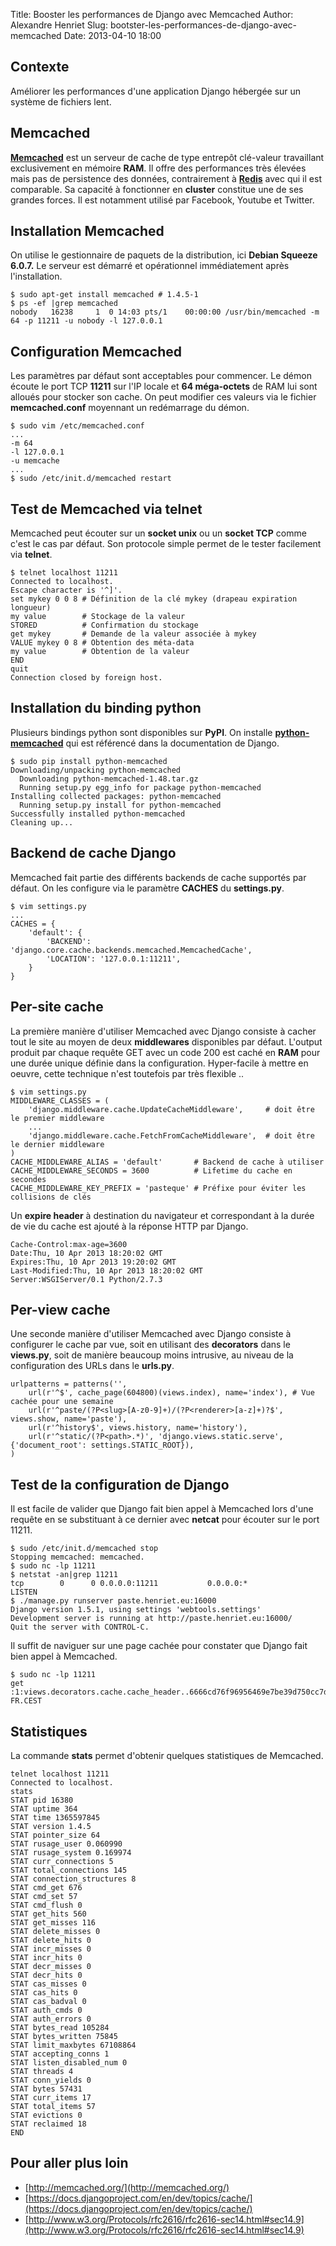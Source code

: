 Title: Booster les performances de Django avec Memcached
Author: Alexandre Henriet
Slug: bootster-les-performances-de-django-avec-memcached
Date: 2013-04-10 18:00

## Contexte

Améliorer les performances d'une application Django hébergée sur un système de fichiers lent.

## Memcached

**[Memcached](http://memcached.org/)** est un serveur de cache de type entrepôt clé-valeur travaillant exclusivement en mémoire **RAM**. Il offre des performances très élevées mais pas de persistence des données, contrairement à **[Redis](http://redis.io/)** avec qui il est comparable. Sa capacité à fonctionner en **cluster** constitue une de ses grandes forces. Il est notamment utilisé par Facebook, Youtube et Twitter.


## Installation Memcached

On utilise le gestionnaire de paquets de la distribution, ici **Debian Squeeze 6.0.7.** Le serveur est démarré et opérationnel
immédiatement après l'installation.

    $ sudo apt-get install memcached # 1.4.5-1
    $ ps -ef |grep memcached
    nobody   16238     1  0 14:03 pts/1    00:00:00 /usr/bin/memcached -m 64 -p 11211 -u nobody -l 127.0.0.1

## Configuration Memcached

Les paramètres par défaut sont acceptables pour commencer. Le démon écoute le port TCP **11211** sur l'IP locale et **64 méga-octets** de RAM lui sont alloués pour stocker son cache. On peut modifier ces valeurs via le fichier **memcached.conf** moyennant un redémarrage du démon.

    $ sudo vim /etc/memcached.conf
    ...
    -m 64
    -l 127.0.0.1
    -u memcache
    ...
    $ sudo /etc/init.d/memcached restart

## Test de Memcached via telnet

Memcached peut écouter sur un **socket unix** ou un **socket TCP** comme c'est le cas par défaut. Son protocole simple permet de le tester facilement via **telnet**.

    $ telnet localhost 11211
    Connected to localhost.
    Escape character is '^]'.
    set mykey 0 0 8 # Définition de la clé mykey (drapeau expiration longueur)
    my value        # Stockage de la valeur 
    STORED          # Confirmation du stockage
    get mykey       # Demande de la valeur associée à mykey
    VALUE mykey 0 8 # Obtention des méta-data
    my value        # Obtention de la valeur
    END
    quit
    Connection closed by foreign host.

## Installation du binding python

Plusieurs bindings python sont disponibles sur **PyPI**. On installe **[python-memcached](https://pypi.python.org/pypi/python-memcached/1.31)** qui est référencé dans la documentation de Django.

    $ sudo pip install python-memcached
    Downloading/unpacking python-memcached
      Downloading python-memcached-1.48.tar.gz
      Running setup.py egg_info for package python-memcached
    Installing collected packages: python-memcached
      Running setup.py install for python-memcached
    Successfully installed python-memcached
    Cleaning up...

## Backend de cache Django

Memcached fait partie des différents backends de cache supportés par défaut. On les configure 
via le paramètre **CACHES** du **settings.py**.

    $ vim settings.py
    ...
    CACHES = {
        'default': {
            'BACKEND': 'django.core.cache.backends.memcached.MemcachedCache',
            'LOCATION': '127.0.0.1:11211',
        }
    }

## Per-site cache

La première manière d'utiliser Memcached avec Django consiste à cacher tout le site au moyen
de deux **middlewares** disponibles par défaut. L'output produit par chaque requête GET avec un code 200 
est caché en **RAM** pour une durée unique définie dans la configuration. Hyper-facile à mettre en oeuvre,
cette technique n'est toutefois par très flexible ..

    $ vim settings.py
    MIDDLEWARE_CLASSES = (
        'django.middleware.cache.UpdateCacheMiddleware',     # doit être le premier middleware
        ...
        'django.middleware.cache.FetchFromCacheMiddleware',  # doit être le dernier middleware
    )
    CACHE_MIDDLEWARE_ALIAS = 'default'       # Backend de cache à utiliser
    CACHE_MIDDLEWARE_SECONDS = 3600          # Lifetime du cache en secondes
    CACHE_MIDDLEWARE_KEY_PREFIX = 'pasteque' # Préfixe pour éviter les collisions de clés

Un **expire header** à destination du navigateur et correspondant à la durée de vie du cache est ajouté à la réponse HTTP par Django.

    Cache-Control:max-age=3600
    Date:Thu, 10 Apr 2013 18:20:02 GMT
    Expires:Thu, 10 Apr 2013 19:20:02 GMT
    Last-Modified:Thu, 10 Apr 2013 18:20:02 GMT
    Server:WSGIServer/0.1 Python/2.7.3

## Per-view cache

Une seconde manière d'utiliser Memcached avec Django consiste à configurer le cache par vue, soit en utilisant des **decorators**
dans le **views.py**, soit de manière beaucoup moins intrusive, au niveau de la configuration des URLs dans le **urls.py**.

    urlpatterns = patterns('',
        url(r'^$', cache_page(604800)(views.index), name='index'), # Vue cachée pour une semaine
        url(r'^paste/(?P<slug>[A-z0-9]+)/(?P<renderer>[a-z]+)?$', views.show, name='paste'),
        url(r'^history$', views.history, name='history'),
        url(r'^static/(?P<path>.*)', 'django.views.static.serve', {'document_root': settings.STATIC_ROOT}),
    )

## Test de la configuration de Django

Il est facile de valider que Django fait bien appel à Memcached lors d'une requête en se substituant à ce dernier
avec **netcat** pour écouter sur le port 11211.

    $ sudo /etc/init.d/memcached stop
    Stopping memcached: memcached.
    $ sudo nc -lp 11211
    $ netstat -an|grep 11211
    tcp        0      0 0.0.0.0:11211           0.0.0.0:*               LISTEN
    $ ./manage.py runserver paste.henriet.eu:16000
    Django version 1.5.1, using settings 'webtools.settings'
    Development server is running at http://paste.henriet.eu:16000/
    Quit the server with CONTROL-C.

Il suffit de naviguer sur une page cachée pour constater que Django fait bien appel à Memcached.

    $ sudo nc -lp 11211
    get :1:views.decorators.cache.cache_header..6666cd76f96956469e7be39d750cc7d9.fr-FR.CEST

## Statistiques

La commande **stats** permet d'obtenir quelques statistiques de Memcached.

    telnet localhost 11211
    Connected to localhost.
    stats
    STAT pid 16380
    STAT uptime 364
    STAT time 1365597845
    STAT version 1.4.5
    STAT pointer_size 64
    STAT rusage_user 0.060990
    STAT rusage_system 0.169974
    STAT curr_connections 5
    STAT total_connections 145
    STAT connection_structures 8
    STAT cmd_get 676
    STAT cmd_set 57
    STAT cmd_flush 0
    STAT get_hits 560
    STAT get_misses 116
    STAT delete_misses 0
    STAT delete_hits 0
    STAT incr_misses 0
    STAT incr_hits 0
    STAT decr_misses 0
    STAT decr_hits 0
    STAT cas_misses 0
    STAT cas_hits 0
    STAT cas_badval 0
    STAT auth_cmds 0
    STAT auth_errors 0
    STAT bytes_read 105284
    STAT bytes_written 75845
    STAT limit_maxbytes 67108864
    STAT accepting_conns 1
    STAT listen_disabled_num 0
    STAT threads 4
    STAT conn_yields 0
    STAT bytes 57431
    STAT curr_items 17
    STAT total_items 57
    STAT evictions 0
    STAT reclaimed 18
    END

## Pour aller plus loin

* [http://memcached.org/](http://memcached.org/)
* [https://docs.djangoproject.com/en/dev/topics/cache/](https://docs.djangoproject.com/en/dev/topics/cache/)
* [http://www.w3.org/Protocols/rfc2616/rfc2616-sec14.html#sec14.9](http://www.w3.org/Protocols/rfc2616/rfc2616-sec14.html#sec14.9)






